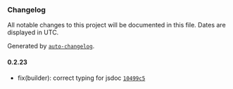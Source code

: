 ### Changelog

All notable changes to this project will be documented in this file. Dates are displayed in UTC.

Generated by [`auto-changelog`](https://github.com/CookPete/auto-changelog).

#### 0.2.23

- fix(builder): correct typing for jsdoc [`10499c5`](https://github.com/tctien342/comfyui-sdk/commit/10499c596a59421e08154dcf47454053eb394922)
